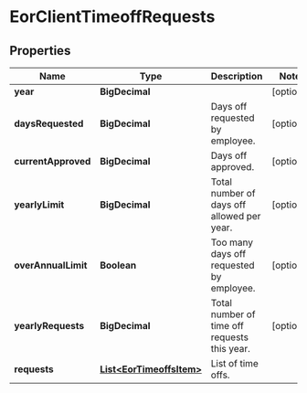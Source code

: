 

# EorClientTimeoffRequests


## Properties

| Name | Type | Description | Notes |
|------------ | ------------- | ------------- | -------------|
|**year** | **BigDecimal** |  |  [optional] |
|**daysRequested** | **BigDecimal** | Days off requested by employee. |  [optional] |
|**currentApproved** | **BigDecimal** | Days off approved. |  [optional] |
|**yearlyLimit** | **BigDecimal** | Total number of days off allowed per year. |  [optional] |
|**overAnnualLimit** | **Boolean** | Too many days off requested by employee. |  [optional] |
|**yearlyRequests** | **BigDecimal** | Total number of time off requests this year. |  [optional] |
|**requests** | [**List&lt;EorTimeoffsItem&gt;**](EorTimeoffsItem.md) | List of time offs. |  |



